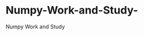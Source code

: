   # Numpy-Work-and-Study-
Numpy Work and Study 
                
                
              
                                  
                                    
                                                                               
                                                                                                               
                                 
                                                        
                                                                  
               
                             
                                                            
                                                                                          
                                                                                                                                                                                                                                   
                                                                                                                                                       
                                                                                                                                                                          
                                                                                                        
                                                                                                                                 
                                    
                                                                                             
                                              
